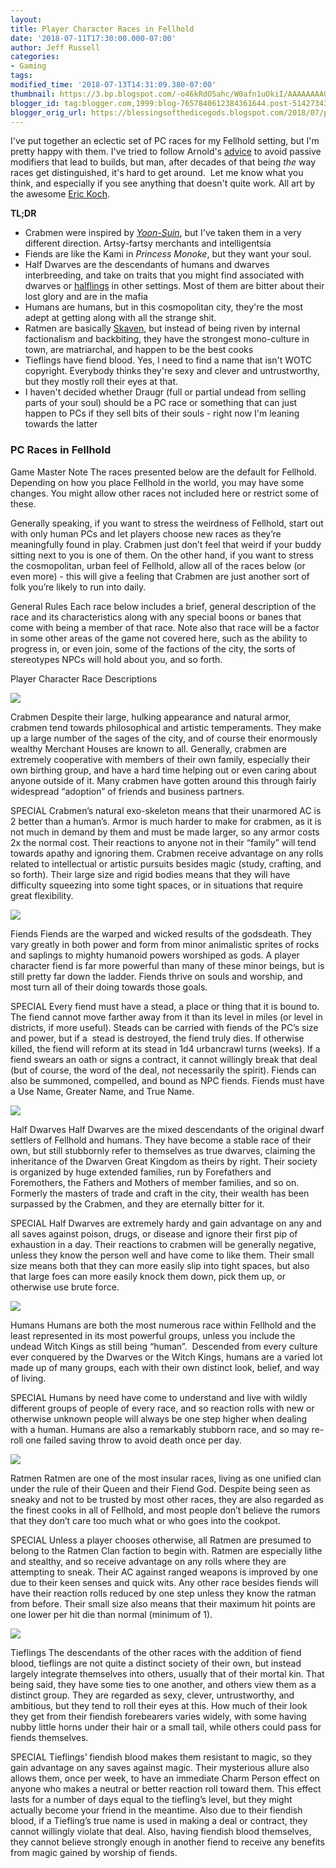 ```yaml
---
layout:  
title: Player Character Races in Fellhold
date: '2018-07-11T17:30:00.000-07:00'
author: Jeff Russell
categories:
- Gaming
tags:
modified_time: '2018-07-13T14:31:09.380-07:00'
thumbnail: https://3.bp.blogspot.com/-o46kRdO5ahc/W0afn1uOkiI/AAAAAAAAG70/pAkMtd2zIT8u2nKl35PtYUiXidUxrl4pwCLcBGAs/s72-c/CrabMan_merchant_concept01.jpg
blogger_id: tag:blogger.com,1999:blog-7657840612384361644.post-5142734398193513455
blogger_orig_url: https://blessingsofthedicegods.blogspot.com/2018/07/player-character-races-in-fellhold.html
---
```


I've put together an eclectic set of PC races for my Fellhold setting, but I'm pretty happy with them. I've tried to follow Arnold's [advice](http://goblinpunch.blogspot.com/2016/12/designing-races.html) to avoid passive modifiers that lead to builds, but man, after decades of that being *the* way races get distinguished, it's hard to get around.  Let me know what you think, and especially if you see anything that doesn't quite work. All art by the awesome [Eric Koch](http://lexiconmegatherium.tumblr.com/tagged/erickochart).   
  

**TL;DR** 
  - Crabmen were inspired by
    *[Yoon-Suin](https://www.drivethrurpg.com/product/144820/YoonSuin?)*,
    but I've taken them in a very different direction. Artsy-fartsy
    merchants and intelligentsia
  - Fiends are like the Kami in *Princess Monoke*, but they want your
    soul. 
  - Half Dwarves are the descendants of humans and dwarves
    interbreeding, and take on traits that you might find associated
    with dwarves or
    [halflings](http://dndwithpornstars.blogspot.com/2013/06/this-is-what-halfling-cities-are-like.html?zx=650a9612c5cd7759)
    in other settings. Most of them are bitter about their lost glory
    and are in the mafia
  - Humans are humans, but in this cosmopolitan city, they're the most
    adept at getting along with all the strange shit. 
  - Ratmen are basically
    [Skaven](http://warhammerfantasy.wikia.com/wiki/Skaven), but instead
    of being riven by internal factionalism and backbiting, they have
    the strongest mono-culture in town, are matriarchal, and happen to
    be the best cooks
  - Tieflings have fiend blood. Yes, I need to find a name that isn't
    WOTC copyright. Everybody thinks they're sexy and clever and
    untrustworthy, but they mostly roll their eyes at that.
  - I haven't decided whether Draugr (full or partial undead from
    selling parts of your soul) should be a PC race or something that
    can just happen to PCs if they sell bits of their souls - right now
    I'm leaning towards the latter

  

### PC Races in Fellhold 
  

Game Master Note  The races presented below are the default for Fellhold. Depending on how you place Fellhold in the world, you may have some changes. You might allow other races not included here or restrict some of these. 
  

Generally speaking, if you want to stress the weirdness of Fellhold, start out with only human PCs and let players choose new races as they’re meaningfully found in play. Crabmen just don’t feel that weird if your buddy sitting next to you is one of them. On the other hand, if you want to stress the cosmopolitan, urban feel of Fellhold, allow all of the races below (or even more) - this will give a feeling that Crabmen are just another sort of folk you’re likely to run into daily.  
  

General Rules  Each race below includes a brief, general description of the race and its characteristics along with any special boons or banes that come with being a member of that race. Note also that race will be a factor in some other areas of the game not covered here, such as the ability to progress in, or even join, some of the factions of the city, the sorts of stereotypes NPCs will hold about you, and so forth. 
  

Player Character Race Descriptions 
  

[![](https://3.bp.blogspot.com/-o46kRdO5ahc/W0afn1uOkiI/AAAAAAAAG70/pAkMtd2zIT8u2nKl35PtYUiXidUxrl4pwCLcBGAs/s320/CrabMan_merchant_concept01.jpg)](https://3.bp.blogspot.com/-o46kRdO5ahc/W0afn1uOkiI/AAAAAAAAG70/pAkMtd2zIT8u2nKl35PtYUiXidUxrl4pwCLcBGAs/s1600/CrabMan_merchant_concept01.jpg) 
  

Crabmen  Despite their large, hulking appearance and natural armor, crabmen tend towards philosophical and artistic temperaments. They make up a large number of the sages of the city, and of course their enormously wealthy Merchant Houses are known to all. Generally, crabmen are extremely cooperative with members of their own family, especially their own birthing group, and have a hard time helping out or even caring about anyone outside of it. Many crabmen have gotten around this through fairly widespread “adoption” of friends and business partners. 
  

SPECIAL  Crabmen’s natural exo-skeleton means that their unarmored AC is 2 better than a human’s. Armor is much harder to make for crabmen, as it is not much in demand by them and must be made larger, so any armor costs 2x the normal cost. Their reactions to anyone not in their “family” will tend towards apathy and ignoring them. Crabmen receive advantage on any rolls related to intellectual or artistic pursuits besides magic (study, crafting, and so forth). Their large size and rigid bodies means that they will have difficulty squeezing into some tight spaces, or in situations that require great flexibility. 
  

[![](https://1.bp.blogspot.com/-mskh-B-khk0/W0af3Jy6fDI/AAAAAAAAG74/sVxR1JACLww8XFvgfhmNMfo8tFqAza9BwCLcBGAs/s320/Demon_concept02.jpg)](https://1.bp.blogspot.com/-mskh-B-khk0/W0af3Jy6fDI/AAAAAAAAG74/sVxR1JACLww8XFvgfhmNMfo8tFqAza9BwCLcBGAs/s1600/Demon_concept02.jpg) 
  

Fiends  Fiends are the warped and wicked results of the godsdeath. They vary greatly in both power and form from minor animalistic sprites of rocks and saplings to mighty humanoid powers worshiped as gods. A player character fiend is far more powerful than many of these minor beings, but is still pretty far down the ladder. Fiends thrive on souls and worship, and most turn all of their doing towards those goals. 
  

SPECIAL  Every fiend must have a stead, a place or thing that it is bound to. The fiend cannot move farther away from it than its level in miles (or level in districts, if more useful). Steads can be carried with fiends of the PC’s size and power, but if a  stead is destroyed, the fiend truly dies. If otherwise killed, the fiend will reform at its stead in 1d4 urbancrawl turns (weeks). If a fiend swears an oath or signs a contract, it cannot willingly break that deal (but of course, the word of the deal, not necessarily the spirit). Fiends can also be summoned, compelled, and bound as NPC fiends. Fiends must have a Use Name, Greater Name, and True Name. 
  

[![](https://3.bp.blogspot.com/-IHgsKgoLHFA/W0agABbd9ZI/AAAAAAAAG8A/yVverhf6K88bgIe5rNth6ACng1QhYsKmACLcBGAs/s320/Untitled_Artwork%2B%25283%2529.jpg)](https://3.bp.blogspot.com/-IHgsKgoLHFA/W0agABbd9ZI/AAAAAAAAG8A/yVverhf6K88bgIe5rNth6ACng1QhYsKmACLcBGAs/s1600/Untitled_Artwork%2B%25283%2529.jpg) 
  

Half Dwarves  Half Dwarves are the mixed descendants of the original dwarf settlers of Fellhold and humans. They have become a stable race of their own, but still stubbornly refer to themselves as true dwarves, claiming the inheritance of the Dwarven Great Kingdom as theirs by right. Their society is organized by huge extended families, run by Forefathers and Foremothers, the Fathers and Mothers of member families, and so on. Formerly the masters of trade and craft in the city, their wealth has been surpassed by the Crabmen, and they are eternally bitter for it.  
  

SPECIAL  Half Dwarves are extremely hardy and gain advantage on any and all saves against poison, drugs, or disease and ignore their first pip of exhaustion in a day. Their reactions to crabmen will be generally negative, unless they know the person well and have come to like them. Their small size means both that they can more easily slip into tight spaces, but also that large foes can more easily knock them down, pick them up, or otherwise use brute force. 
  

[![](https://3.bp.blogspot.com/-C5xod-R-hEQ/W0agFhB_vmI/AAAAAAAAG8E/2YlDka4jCsgq5GTxq0DO9tpB4iRQ3i5AwCLcBGAs/s320/Untitled_Artwork%2B%25289%2529.jpg)](https://3.bp.blogspot.com/-C5xod-R-hEQ/W0agFhB_vmI/AAAAAAAAG8E/2YlDka4jCsgq5GTxq0DO9tpB4iRQ3i5AwCLcBGAs/s1600/Untitled_Artwork%2B%25289%2529.jpg) 
  

Humans  Humans are both the most numerous race within Fellhold and the least represented in its most powerful groups, unless you include the undead Witch Kings as still being “human”.  Descended from every culture ever conquered by the Dwarves or the Witch Kings, humans are a varied lot made up of many groups, each with their own distinct look, belief, and way of living.  
  

SPECIAL  Humans by need have come to understand and live with wildly different groups of people of every race, and so reaction rolls with new or otherwise unknown people will always be one step higher when dealing with a human. Humans are also a remarkably stubborn race, and so may re-roll one failed saving throw to avoid death once per day. 
  

[![](https://3.bp.blogspot.com/-nCAnEplcUr0/W0agLjbHDWI/AAAAAAAAG8I/n18Fg7pkx8cbV7MF3rJLoFwMv-Q4hSSmgCLcBGAs/s320/Ratman_thief.jpg)](https://3.bp.blogspot.com/-nCAnEplcUr0/W0agLjbHDWI/AAAAAAAAG8I/n18Fg7pkx8cbV7MF3rJLoFwMv-Q4hSSmgCLcBGAs/s1600/Ratman_thief.jpg) 
  

Ratmen  Ratmen are one of the most insular races, living as one unified clan under the rule of their Queen and their Fiend God. Despite being seen as sneaky and not to be trusted by most other races, they are also regarded as the finest cooks in all of Fellhold, and most people don’t believe the rumors that they don’t care too much what or who goes into the cookpot.  
  

SPECIAL  Unless a player chooses otherwise, all Ratmen are presumed to belong to the Ratmen Clan faction to begin with. Ratmen are especially lithe and stealthy, and so receive advantage on any rolls where they are attempting to sneak. Their AC against ranged weapons is improved by one due to their keen senses and quick wits. Any other race besides fiends will have their reaction rolls reduced by one step unless they know the ratman from before. Their small size also means that their maximum hit points are one lower per hit die than normal (minimum of 1).  
  

[![](https://3.bp.blogspot.com/-NaRgHFnyuM4/W0agb2QJg8I/AAAAAAAAG8Y/NGNswPydpBQO3ui_PwDdJYZ94_-ZnX4cwCLcBGAs/s320/Env_concept01_bad.jpg)](https://3.bp.blogspot.com/-NaRgHFnyuM4/W0agb2QJg8I/AAAAAAAAG8Y/NGNswPydpBQO3ui_PwDdJYZ94_-ZnX4cwCLcBGAs/s1600/Env_concept01_bad.jpg) 
  

Tieflings  The descendants of the other races with the addition of fiend blood, tieflings are not quite a distinct society of their own, but instead largely integrate themselves into others, usually that of their mortal kin. That being said, they have some ties to one another, and others view them as a distinct group. They are regarded as sexy, clever, untrustworthy, and ambitious, but they tend to roll their eyes at this. How much of their look they get from their fiendish forebearers varies widely, with some having nubby little horns under their hair or a small tail, while others could pass for fiends themselves. 
  

SPECIAL  Tieflings’ fiendish blood makes them resistant to magic, so they gain advantage on any saves against magic. Their mysterious allure also allows them, once per week, to have an immediate Charm Person effect on anyone who makes a neutral or better reaction roll toward them. This effect lasts for a number of days equal to the tiefling’s level, but they might actually become your friend in the meantime. Also due to their fiendish blood, if a Tiefling’s true name is used in making a deal or contract, they cannot willingly violate that deal. Also, having fiendish blood themselves, they cannot believe strongly enough in another fiend to receive any benefits from magic gained by worship of fiends. 
